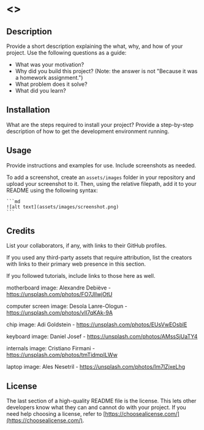 # <>

## Description

Provide a short description explaining the what, why, and how of your project. Use the following questions as a guide:

- What was your motivation?
- Why did you build this project? (Note: the answer is not "Because it was a homework assignment.")
- What problem does it solve?
- What did you learn?


## Installation

What are the steps required to install your project? Provide a step-by-step description of how to get the development environment running.

## Usage

Provide instructions and examples for use. Include screenshots as needed.

To add a screenshot, create an `assets/images` folder in your repository and upload your screenshot to it. Then, using the relative filepath, add it to your README using the following syntax:

    ```md
    ![alt text](assets/images/screenshot.png)
    ```

## Credits

List your collaborators, if any, with links to their GitHub profiles.

If you used any third-party assets that require attribution, list the creators with links to their primary web presence in this section.

If you followed tutorials, include links to those here as well.

motherboard image: Alexandre Debiève - https://unsplash.com/photos/FO7JIlwjOtU

computer screen image: Desola Lanre-Ologun - https://unsplash.com/photos/vII7qKAk-9A

chip image: Adi Goldstein - https://unsplash.com/photos/EUsVwEOsblE

keyboard image: Daniel Josef - https://unsplash.com/photos/AMssSjUaTY4

internals image: Cristiano Firmani - https://unsplash.com/photos/tmTidmpILWw

laptop image: Ales Nesetril - https://unsplash.com/photos/Im7lZjxeLhg
## License

The last section of a high-quality README file is the license. This lets other developers know what they can and cannot do with your project. If you need help choosing a license, refer to [https://choosealicense.com/](https://choosealicense.com/).

